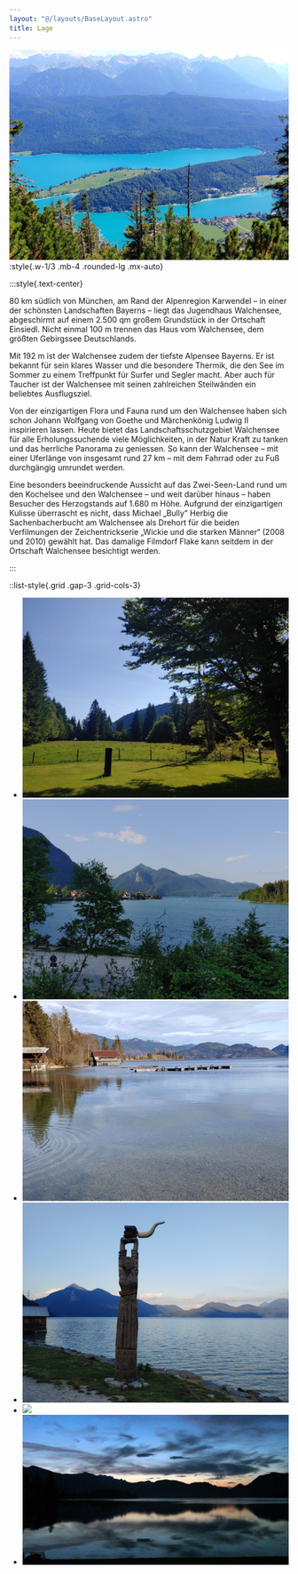 ```yaml
---
layout: "@/layouts/BaseLayout.astro"
title: Lage
---
```


![](src/images/lage-top-image.jpg):style{.w-1/3 .mb-4 .rounded-lg .mx-auto}

:::style{.text-center}

80 km südlich von München, am Rand der Alpenregion Karwendel – in einer der schönsten Land­schaften Bayerns – liegt das Jugendhaus Walchensee, abgeschirmt auf einem 2.500 qm großem Grund­stück in der Ortschaft Einsiedl. Nicht einmal 100 m trennen das Haus vom Walchen­see, dem größten Gebirgssee Deutschlands.

Mit 192 m ist der Walchensee zudem der tiefste Alpensee Bayerns. Er ist bekannt für sein klares Wasser und die besondere Thermik, die den See im Sommer zu einem Treffpunkt für Surfer und Segler macht. Aber auch für Taucher ist der Walchensee mit seinen zahlreichen Steilwänden ein beliebtes Ausflugsziel.

Von der einzigartigen Flora und Fauna rund um den Walchensee haben sich schon Johann Wolfgang von Goethe und Märchenkönig Ludwig II inspirieren lassen. Heute bietet das Landschaftsschutzgebiet Walchensee für alle Erholungssuchende viele Möglichkeiten, in der Natur Kraft zu tanken und das herrliche Panorama zu geniessen. So kann der Walchensee – mit einer Uferlänge von insgesamt rund 27 km – mit dem Fahrrad oder zu Fuß durchgängig umrundet werden.

Eine besonders beeindruckende Aussicht auf das Zwei-Seen-Land rund um den Kochelsee und den Walchensee – und weit darüber hinaus – haben Besucher des Herzogstands auf 1.680 m Höhe. Aufgrund der einzigartigen Kulisse überrascht es nicht, dass Michael „Bully“ Herbig die Sachenbacherbucht am Walchensee als Drehort für die beiden Verfilmungen der Zeichentrickserie „Wickie und die starken Männer“ (2008 und 2010) gewählt hat. Das damalige Filmdorf Flake kann seitdem in der Ortschaft Walchensee besichtigt werden.

:::

::list-style{.grid .gap-3 .grid-cols-3}

- ![](src/images/lage-1.jpg)
- ![](src/images/lage-2.jpg)
- ![](src/images/lage-3.jpg)
- ![](src/images/lage-4.jpg)
- ![](src/images/lage-5.jpg)
- ![](src/images/lage-6.jpg)
